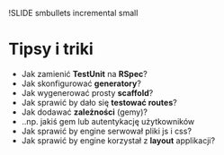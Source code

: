 !SLIDE smbullets incremental small
# Tipsy i triki #

* Jak zamienić __TestUnit__ na __RSpec__?
* Jak skonfigurować __generatory__?
* Jak wygenerować prosty __scaffold__?
* Jak sprawić by dało się __testować routes__?
* Jak dodawać __zależności__ (gemy)?
* ..np. jakiś gem lub autentykację użytkowników
* Jak sprawić by engine serwował pliki js i css?
* Jak sprawić by engine korzystał z __layout__ applikacji?
